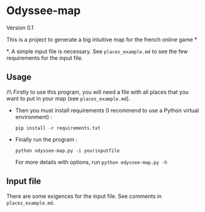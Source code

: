 # Odyssee-map

Version 0.1

This is a project to generate a big intuitive map for the french online game *

[Odyssée]: https://www.jdr-odyssee.net/odyssee/

*.
A simple input file is necessary. See `places_example.md` to see the few requirements for the input file.

## Usage

/!\ Firstly to use this program, you will need a file with all places that you want to put in your map (see `places_example.md`).

- Then you must install requirements  (I recommend to use a Python virtual environment) :

  `pip install -r requirements.txt`

- Finally run the program :

  `python odyssee-map.py -i yourinputfile`

  For more details with options, run `python odyssee-map.py -h`

## Input file 

There are some exigences for the input file. See comments in  `places_example.md`.

